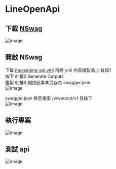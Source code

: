 # LineOpenApi
## 下載 [NSwag](https://github.com/RicoSuter/NSwag/releases)
![image](https://github.com/weiyilai/LineOpenApi/assets/3367256/d7f45f40-94d8-48ac-9b9f-3cddbaabb597)

## 開啟 NSwag
下載 [messaging-api.yml](https://github.com/line/line-openapi/blob/main/messaging-api.yml)
再將 yml 內容複製貼上 紅框1  
按下 紅框2 Generate Outputs  
複製 紅框3 開啟記事本另存為 swagger.json  
![image](https://github.com/weiyilai/LineOpenApi/assets/3367256/72a015a7-6f39-4da8-ae8b-2eb641bbca15)

swagger.json 移至專案 /wwwroot/v1 目錄下  
![image](https://github.com/weiyilai/LineOpenApi/assets/3367256/a05f8afc-6001-4eb2-9c7b-2cdd42a8f09e)

## 執行專案
![image](https://github.com/weiyilai/LineOpenApi/assets/3367256/8964b8d8-f8fd-4c2a-8ee1-8ae8cc4dad7d)

## 測試 api
![image](https://github.com/weiyilai/LineOpenApi/assets/3367256/61e62e00-b37b-41fa-9654-547fa4f2dcdf)
